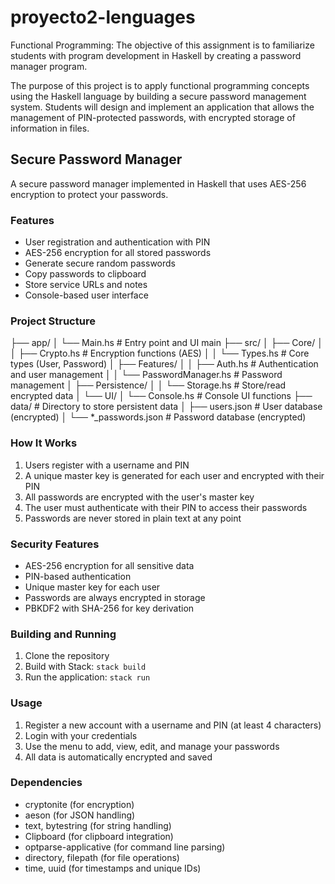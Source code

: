 # proyecto2-lenguages

Functional Programming: The objective of this assignment is to familiarize students with program development in Haskell by creating a password manager program.

The purpose of this project is to apply functional programming concepts using the Haskell language by building a secure password management system. Students will
design and implement an application that allows the management of PIN-protected passwords, with encrypted storage of information in files.


## Secure Password Manager
A secure password manager implemented in Haskell that uses AES-256 encryption to protect your passwords.

### Features
- User registration and authentication with PIN
- AES-256 encryption for all stored passwords
- Generate secure random passwords
- Copy passwords to clipboard
- Store service URLs and notes
- Console-based user interface

### Project Structure

├── app/
│   └── Main.hs                  # Entry point and UI main
├── src/
│   ├── Core/
│   │   ├── Crypto.hs            # Encryption functions (AES)
│   │   └── Types.hs             # Core types (User, Password)
│   ├── Features/
│   │   ├── Auth.hs              # Authentication and user management
│   │   └── PasswordManager.hs   # Password management
│   ├── Persistence/
│   │   └── Storage.hs           # Store/read encrypted data
│   └── UI/
│       └── Console.hs           # Console UI functions
├── data/                        # Directory to store persistent data
│   ├── users.json               # User database (encrypted)
│   └── *_passwords.json         # Password database (encrypted)


### How It Works

1. Users register with a username and PIN
2. A unique master key is generated for each user and encrypted with their PIN
3. All passwords are encrypted with the user's master key
4. The user must authenticate with their PIN to access their passwords
5. Passwords are never stored in plain text at any point

### Security Features
- AES-256 encryption for all sensitive data
- PIN-based authentication
- Unique master key for each user
- Passwords are always encrypted in storage
- PBKDF2 with SHA-256 for key derivation

### Building and Running
1. Clone the repository
2. Build with Stack: `stack build`
3. Run the application: `stack run`

### Usage
1. Register a new account with a username and PIN (at least 4 characters)
2. Login with your credentials
3. Use the menu to add, view, edit, and manage your passwords
4. All data is automatically encrypted and saved

### Dependencies
- cryptonite (for encryption)
- aeson (for JSON handling)
- text, bytestring (for string handling)
- Clipboard (for clipboard integration)
- optparse-applicative (for command line parsing)
- directory, filepath (for file operations)
- time, uuid (for timestamps and unique IDs)


